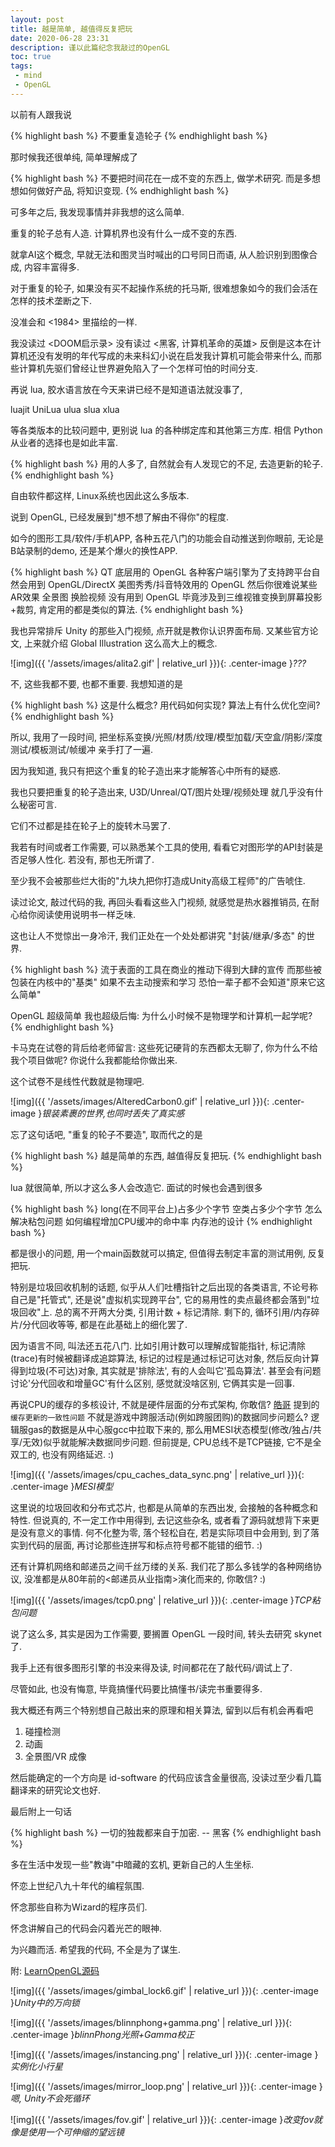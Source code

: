 ```yaml
---
layout: post
title: 越是简单, 越值得反复把玩
date: 2020-06-28 23:31
description: 谨以此篇纪念我敲过的OpenGL
toc: true
tags:
 - mind
 - OpenGL
---
```


以前有人跟我说

{% highlight bash %}
不要重复造轮子
{% endhighlight bash %}

那时候我还很单纯, 简单理解成了

{% highlight bash %}
不要把时间花在一成不变的东西上, 做学术研究.
而是多想想如何做好产品, 将知识变现.
{% endhighlight bash %}

可多年之后, 我发现事情并非我想的这么简单.

重复的轮子总有人造. 计算机界也没有什么一成不变的东西.

就拿AI这个概念, 早就无法和图灵当时喊出的口号同日而语, 从人脸识别到图像合成, 内容丰富得多.

对于重复的轮子, 如果没有买不起操作系统的托马斯, 很难想象如今的我们会活在怎样的技术垄断之下.

没准会和 <1984> 里描绘的一样.

我没读过 <DOOM启示录> 没有读过 <黑客, 计算机革命的英雄> 反倒是这本在计算机还没有发明的年代写成的未来科幻小说在启发我计算机可能会带来什么, 而那些计算机先驱们曾经让世界避免陷入了一个怎样可怕的时间分支.

再说 lua, 胶水语言放在今天来讲已经不是知道语法就没事了, 

luajit UniLua ulua slua xlua

等各类版本的比较问题中, 更别说 lua 的各种绑定库和其他第三方库. 相信 Python 从业者的选择也是如此丰富.

{% highlight bash %}
用的人多了, 自然就会有人发现它的不足, 去造更新的轮子.
{% endhighlight bash %}

自由软件都这样, Linux系统也因此这么多版本.

说到 OpenGL, 已经发展到"想不想了解由不得你"的程度.

如今的图形工具/软件/手机APP, 各种五花八门的功能会自动推送到你眼前, 无论是B站录制的demo, 还是某个爆火的换性APP.

{% highlight bash %}
QT 底层用的 OpenGL
各种客户端引擎为了支持跨平台自然会用到 OpenGL/DirectX
美图秀秀/抖音特效用的 OpenGL
然后你很难说某些AR效果 全景图 换脸视频 没有用到 OpenGL
毕竟涉及到三维视锥变换到屏幕投影+裁剪, 肯定用的都是类似的算法.
{% endhighlight bash %}

我也异常排斥 Unity 的那些入门视频, 点开就是教你认识界面布局. 又某些官方论文, 上来就介绍 Global Illustration 这么高大上的概念.

![img]({{ '/assets/images/alita2.gif' | relative_url }}){: .center-image }*???*

不, 这些我都不要, 也都不重要. 我想知道的是

{% highlight bash %}
这是什么概念?
用代码如何实现?
算法上有什么优化空间?
{% endhighlight bash %}

所以, 我用了一段时间, 把坐标系变换/光照/材质/纹理/模型加载/天空盒/阴影/深度测试/模板测试/帧缓冲 亲手打了一遍.

因为我知道, 我只有把这个重复的轮子造出来才能解答心中所有的疑惑.

我也只要把重复的轮子造出来, U3D/Unreal/QT/图片处理/视频处理 就几乎没有什么秘密可言.

它们不过都是挂在轮子上的旋转木马罢了. 

我若有时间或者工作需要, 可以熟悉某个工具的使用, 看看它对图形学的API封装是否足够人性化. 若没有, 那也无所谓了.

至少我不会被那些烂大街的"九块九把你打造成Unity高级工程师"的广告唬住.

读过论文, 敲过代码的我, 再回头看看这些入门视频, 就感觉是热水器推销员, 在耐心给你阅读使用说明书一样乏味.

这也让人不觉惊出一身冷汗, 我们正处在一个处处都讲究 "封装/继承/多态" 的世界.

{% highlight bash %}
流于表面的工具在商业的推动下得到大肆的宣传
而那些被包装在内核中的"基类"
如果不去主动搜索和学习
恐怕一辈子都不会知道"原来它这么简单"

OpenGL 超级简单
我也超级后悔: 为什么小时候不是物理学和计算机一起学呢?
{% endhighlight bash %}

卡马克在试卷的背后给老师留言: 这些死记硬背的东西都太无聊了, 你为什么不给我个项目做呢? 你说什么我都能给你做出来.

这个试卷不是线性代数就是物理吧.

![img]({{ '/assets/images/AlteredCarbon0.gif' | relative_url }}){: .center-image }*银装素裹的世界,也同时丢失了真实感*

忘了这句话吧, "重复的轮子不要造", 取而代之的是

{% highlight bash %}
越是简单的东西, 越值得反复把玩.
{% endhighlight bash %}

lua 就很简单, 所以才这么多人会改造它. 面试的时候也会遇到很多

{% highlight bash %}
long(在不同平台上)占多少个字节
空类占多少个字节
怎么解决粘包问题
如何编程增加CPU缓冲的命中率
内存池的设计
{% endhighlight bash %}

都是很小的问题, 用一个main函数就可以搞定, 但值得去制定丰富的测试用例, 反复把玩.

特别是垃圾回收机制的话题, 似乎从人们吐槽指针之后出现的各类语言, 不论号称自己是"托管式", 还是说"虚拟机实现跨平台", 它的易用性的卖点最终都会落到"垃圾回收"上. 总的离不开两大分类, 引用计数 + 标记清除. 剩下的, 循环引用/内存碎片/分代回收等等, 都是在此基础上的细化罢了.

因为语言不同, 叫法还五花八门. 比如引用计数可以理解成智能指针, 标记清除(trace)有时候被翻译成追踪算法, 标记的过程是通过标记可达对象, 然后反向计算得到垃圾(不可达)对象, 其实就是'排除法', 有的人会叫它'孤岛算法'. 甚至会有问题讨论'分代回收和增量GC'有什么区别, 感觉就没啥区别, 它俩其实是一回事. 

再说CPU的缓存的多核设计, 不就是硬件层面的分布式架构, 你敢信? [皓哥](https://coolshell.cn/articles/20793.html) 提到的 `缓存更新的一致性问题` 不就是游戏中跨服活动(例如跨服团购)的数据同步问题么? 逻辑服gas的数据是从中心服gcc中拉取下来的, 那么用MESI状态模型(修改/独占/共享/无效)似乎就能解决数据同步问题. 但前提是, CPU总线不是TCP链接, 它不是全双工的, 也没有网络延迟. :)

![img]({{ '/assets/images/cpu_caches_data_sync.png' | relative_url }}){: .center-image }*MESI模型*

这里说的垃圾回收和分布式芯片, 也都是从简单的东西出发, 会接触的各种概念和特性. 但说真的, 不一定工作中用得到, 去记这些杂名, 或者看了源码就想背下来更是没有意义的事情. 何不化整为零, 落个轻松自在, 若是实际项目中会用到, 到了落实到代码的层面, 再讨论那些连拼写和标点符号都不能错的细节. :)

还有计算机网络和邮递员之间千丝万缕的关系. 我们花了那么多钱学的各种网络协议, 没准都是从80年前的<邮递员从业指南>演化而来的, 你敢信? :)

![img]({{ '/assets/images/tcp0.png' | relative_url }}){: .center-image }*TCP粘包问题*

说了这么多, 其实是因为工作需要, 要搁置 OpenGL 一段时间, 转头去研究 skynet 了.

我手上还有很多图形引擎的书没来得及读, 时间都花在了敲代码/调试上了.

尽管如此, 也没有悔意, 毕竟搞懂代码要比搞懂书/读完书重要得多.

我大概还有两三个特别想自己敲出来的原理和相关算法, 留到以后有机会再看吧

1. 碰撞检测
2. 动画
3. 全景图/VR 成像

然后能确定的一个方向是 id-software 的代码应该含金量很高, 没读过至少看几篇翻译来的研究论文也好.

最后附上一句话

{% highlight bash %}
一切的独裁都来自于加密. -- 黑客
{% endhighlight bash %}

多在生活中发现一些"教诲"中暗藏的玄机, 更新自己的人生坐标.

怀恋上世纪八九十年代的编程氛围.

怀念那些自称为Wizard的程序员们.

怀念讲解自己的代码会闪着光芒的眼神.

为兴趣而活. 希望我的代码, 不全是为了谋生.

附: [LearnOpenGL源码](https://github.com/Ron2014/Learn_OpenGL)

![img]({{ '/assets/images/gimbal_lock6.gif' | relative_url }}){: .center-image }*Unity中的万向锁*

![img]({{ '/assets/images/blinnphong+gamma.png' | relative_url }}){: .center-image }*blinnPhong光照+Gamma校正*

![img]({{ '/assets/images/instancing.png' | relative_url }}){: .center-image }*实例化小行星*

![img]({{ '/assets/images/mirror_loop.png' | relative_url }}){: .center-image }*嗯, Unity不会死循环*

![img]({{ '/assets/images/fov.gif' | relative_url }}){: .center-image }*改变fov就像是使用一个可伸缩的望远镜*